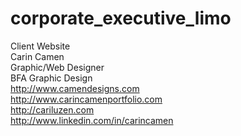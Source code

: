 corporate_executive_limo
========================

Client Website <br>
Carin Camen <br>
Graphic/Web Designer <br>
BFA Graphic Design <br>
http://www.camendesigns.com <br>
http://www.carincamenportfolio.com <br>
http://cariluzen.com <br>
http://www.linkedin.com/in/carincamen

